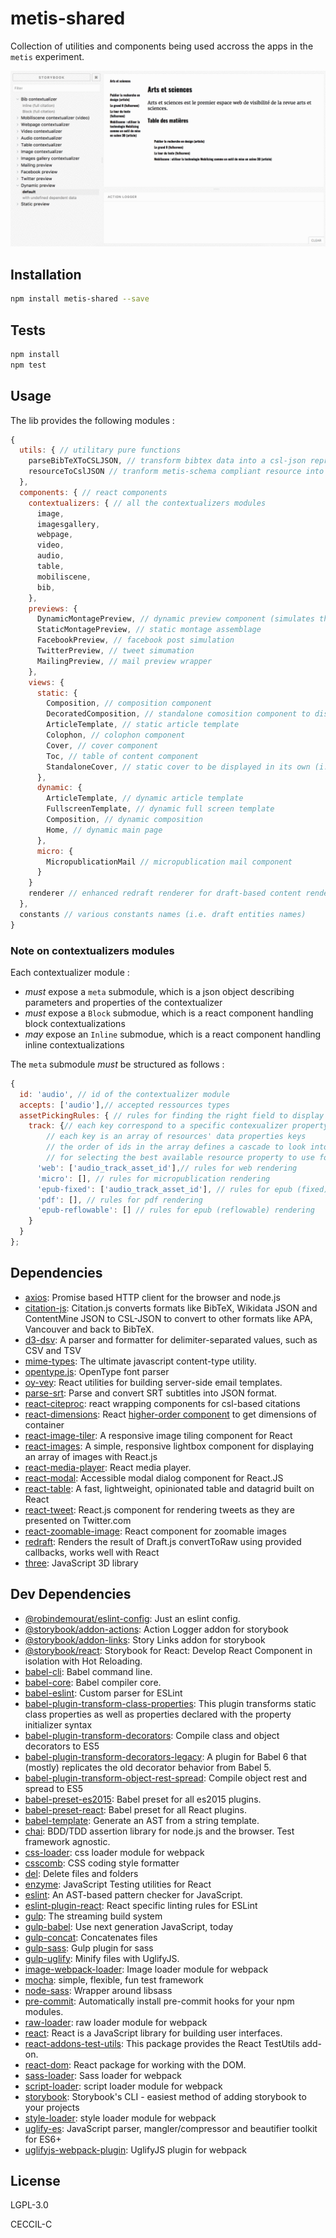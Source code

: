 # metis-shared 

Collection of utilities and components being used accross the apps in the `metis` experiment.

![Metis shared screencast](https://github.com/robindemourat/metis-shared/blob/master/screencast.gif?raw=true)

## Installation

```sh
npm install metis-shared --save
```


## Tests

```sh
npm install
npm test
```

## Usage

The lib provides the following modules :

```js
{
  utils: { // utilitary pure functions
    parseBibTeXToCSLJSON, // transform bibtex data into a csl-json representation
    resourceToCslJSON // tranform metis-schema compliant resource into a csl-json representation
  },
  components: { // react components
    contextualizers: { // all the contextualizers modules
      image,
      imagesgallery,
      webpage,
      video,
      audio,
      table,
      mobiliscene,
      bib,
    },
    previews: {
      DynamicMontagePreview, // dynamic preview component (simulates the routes logic with its inner state)
      StaticMontagePreview, // static montage assemblage
      FacebookPreview, // facebook post simulation
      TwitterPreview, // tweet simumation
      MailingPreview, // mail preview wrapper
    },
    views: {
      static: {
        Composition, // composition component
        DecoratedComposition, // standalone comosition component to display in its own (e.g. in epub composition)
        ArticleTemplate, // static article template
        Colophon, // colophon component
        Cover, // cover component
        Toc, // table of content component
        StandaloneCover, // static cover to be displayed in its own (i.e. for epub cover generation)
      },
      dynamic: {
        ArticleTemplate, // dynamic article template
        FullscreenTemplate, // dynamic full screen template
        Composition, // dynamic composition
        Home, // dynamic main page
      },
      micro: {
        MicropublicationMail // micropublication mail component
      }
    }
    renderer // enhanced redraft renderer for draft-based content rendering
  },
  constants // various constants names (i.e. draft entities names)
}
```


### Note on contextualizers modules

Each contextualizer module :

* *must* expose a `meta` submodule, which is a json object describing parameters and properties of the contextualizer
* *must* expose a `Block` submodue, which is a react component handling block contextualizations
* *may* expose an `Inline` submodue, which is a react component handling inline contextualizations

The `meta` submodule *must* be structured as follows :

```js
{
  id: 'audio', // id of the contextualizer module
  accepts: ['audio'],// accepted ressources types
  assetPickingRules: { // rules for finding the right field to display one of the contextualizer's properties
    track: {// each key correspond to a specific contexualizer property
        // each key is an array of resources' data properties keys
        // the order of ids in the array defines a cascade to look into
        // for selecting the best available resource property to use for contextualization
      'web': ['audio_track_asset_id'],// rules for web rendering
      'micro': [], // rules for micropublication rendering
      'epub-fixed': ['audio_track_asset_id'], // rules for epub (fixed) rendering
      'pdf': [], // rules for pdf rendering
      'epub-reflowable': [] // rules for epub (reflowable) rendering
    }
  }
};

```

## Dependencies

- [axios](https://github.com/axios/axios): Promise based HTTP client for the browser and node.js
- [citation-js](https://github.com/larsgw/citation.js): Citation.js converts formats like BibTeX, Wikidata JSON and ContentMine JSON to CSL-JSON to convert to other formats like APA, Vancouver and back to BibTeX.
- [d3-dsv](https://github.com/d3/d3-dsv): A parser and formatter for delimiter-separated values, such as CSV and TSV
- [mime-types](https://github.com/jshttp/mime-types): The ultimate javascript content-type utility.
- [opentype.js](https://github.com/nodebox/opentype.js): OpenType font parser
- [oy-vey](https://github.com/oysterbooks/oy): React utilities for building server-side email templates.
- [parse-srt](https://github.com/MrSlide/parseSRT): Parse and convert SRT subtitles into JSON format.
- [react-citeproc](https://github.com/robindemourat/react-citeproc): react wrapping components for csl-based citations
- [react-dimensions](https://github.com/digidem/react-dimensions): React [higher-order component](https://gist.github.com/sebmarkbage/ef0bf1f338a7182b6775) to get dimensions of container
- [react-image-tiler](https://github.com/mike-douglas/react-image-tiler): A responsive image tiling component for React
- [react-images](https://github.com/jossmac/react-images): A simple, responsive lightbox component for displaying an array of images with React.js
- [react-media-player](https://github.com/souporserious/react-media-player): React media player.
- [react-modal](https://github.com/reactjs/react-modal): Accessible modal dialog component for React.JS
- [react-table](https://github.com/react-tools/react-table): A fast, lightweight, opinionated table and datagrid built on React
- [react-tweet](https://github.com/artnotfound/react-tweet): React.js component for rendering tweets as they are presented on Twitter.com
- [react-zoomable-image](https://github.com/ivtpz/react-zoomable-image): React component for zoomable images
- [redraft](https://github.com/lokiuz/redraft): Renders the result of Draft.js convertToRaw using provided callbacks, works well with React
- [three](https://github.com/mrdoob/three.js): JavaScript 3D library

## Dev Dependencies

- [@robindemourat/eslint-config](https://github.com/robindemourat/eslint-config): Just an eslint config.
- [@storybook/addon-actions](https://github.com/storybooks/storybook): Action Logger addon for storybook
- [@storybook/addon-links](https://github.com/storybooks/storybook): Story Links addon for storybook
- [@storybook/react](https://github.com/storybooks/storybook): Storybook for React: Develop React Component in isolation with Hot Reloading.
- [babel-cli](https://github.com/babel/babel/tree/master/packages): Babel command line.
- [babel-core](https://github.com/babel/babel/tree/master/packages): Babel compiler core.
- [babel-eslint](https://github.com/babel/babel-eslint): Custom parser for ESLint
- [babel-plugin-transform-class-properties](https://github.com/babel/babel/tree/master/packages): This plugin transforms static class properties as well as properties declared with the property initializer syntax
- [babel-plugin-transform-decorators](https://github.com/babel/babel/tree/master/packages): Compile class and object decorators to ES5
- [babel-plugin-transform-decorators-legacy](https://github.com/loganfsmyth/babel-plugin-transform-decorators-legacy): A plugin for Babel 6 that (mostly) replicates the old decorator behavior from Babel 5.
- [babel-plugin-transform-object-rest-spread](https://github.com/babel/babel/tree/master/packages): Compile object rest and spread to ES5
- [babel-preset-es2015](https://github.com/babel/babel/tree/master/packages): Babel preset for all es2015 plugins.
- [babel-preset-react](https://github.com/babel/babel/tree/master/packages): Babel preset for all React plugins.
- [babel-template](https://github.com/babel/babel/tree/master/packages): Generate an AST from a string template.
- [chai](https://github.com/chaijs/chai): BDD/TDD assertion library for node.js and the browser. Test framework agnostic.
- [css-loader](https://github.com/webpack/css-loader): css loader module for webpack
- [csscomb](https://github.com/csscomb/csscomb.js): CSS coding style formatter
- [del](https://github.com/sindresorhus/del): Delete files and folders
- [enzyme](https://github.com/airbnb/enzyme): JavaScript Testing utilities for React
- [eslint](https://github.com/eslint/eslint): An AST-based pattern checker for JavaScript.
- [eslint-plugin-react](https://github.com/yannickcr/eslint-plugin-react): React specific linting rules for ESLint
- [gulp](https://github.com/gulpjs/gulp): The streaming build system
- [gulp-babel](https://github.com/babel/gulp-babel): Use next generation JavaScript, today
- [gulp-concat](https://github.com/contra/gulp-concat): Concatenates files
- [gulp-sass](https://github.com/dlmanning/gulp-sass): Gulp plugin for sass
- [gulp-uglify](https://github.com/terinjokes/gulp-uglify): Minify files with UglifyJS.
- [image-webpack-loader](https://github.com/tcoopman/image-webpack-loader): Image loader module for webpack
- [mocha](https://github.com/mochajs/mocha): simple, flexible, fun test framework
- [node-sass](https://github.com/sass/node-sass): Wrapper around libsass
- [pre-commit](https://github.com/observing/pre-commit): Automatically install pre-commit hooks for your npm modules.
- [raw-loader](https://github.com/webpack/raw-loader): raw loader module for webpack
- [react](https://github.com/facebook/react): React is a JavaScript library for building user interfaces.
- [react-addons-test-utils](https://github.com/facebook/react): This package provides the React TestUtils add-on.
- [react-dom](https://github.com/facebook/react): React package for working with the DOM.
- [sass-loader](https://github.com/webpack-contrib/sass-loader): Sass loader for webpack
- [script-loader](https://github.com/webpack-contrib/script-loader): script loader module for webpack
- [storybook](https://github.com/storybooks/storybook-package): Storybook&#39;s CLI - easiest method of adding storybook to your projects
- [style-loader](https://github.com/webpack/style-loader): style loader module for webpack
- [uglify-es](https://github.com/mishoo/UglifyJS2): JavaScript parser, mangler/compressor and beautifier toolkit for ES6+
- [uglifyjs-webpack-plugin](https://github.com/webpack-contrib/uglifyjs-webpack-plugin): UglifyJS plugin for webpack


## License

LGPL-3.0

CECCIL-C